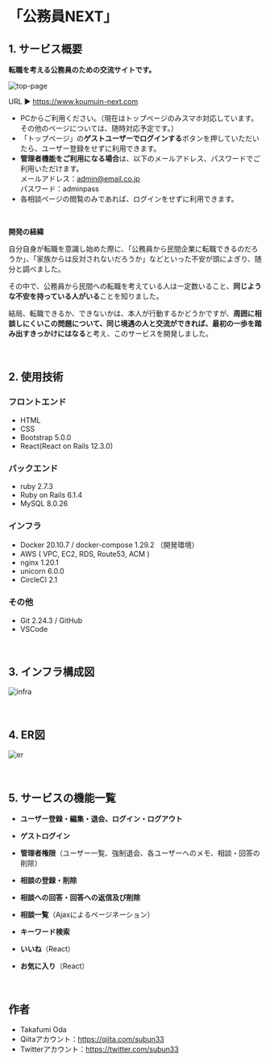 # 「公務員NEXT」


## 1. サービス概要
**転職を考える公務員のための交流サイトです。**

![top-page](https://user-images.githubusercontent.com/79225764/140659191-d32939a7-6274-465e-8dfa-a703c943895b.jpeg)

  URL ▶︎ https://www.koumuin-next.com
-   PCからご利用ください。（現在はトップページのみスマホ対応しています。その他のページについては、随時対応予定です。）
-   「トップページ」の**ゲストユーザーでログインする**ボタンを押していただいたら、ユーザー登録をせずに利用できます。
-   **管理者機能をご利用になる場合**は、以下のメールアドレス、パスワードでご利用いただけます。
    <br>
    メールアドレス：admin@email.co.jp
    <br>
    パスワード：adminpass
-   各相談ページの閲覧のみであれば、ログインをせずに利用できます。

<br>

**開発の経緯**

自分自身が転職を意識し始めた際に、「公務員から民間企業に転職できるのだろうか」、「家族からは反対されないだろうか」などといった不安が頭によぎり、随分と調べました。

その中で、公務員から民間への転職を考えている人は一定数いること、**同じような不安を持っている人がいる**ことを知りました。

結局、転職できるか、できないかは、本人が行動するかどうかですが、**周囲に相談しにくいこの問題について、同じ境遇の人と交流ができれば、最初の一歩を踏み出すきっかけにはなる**と考え、このサービスを開発しました。

<br>

## 2. 使用技術

### フロントエンド

-   HTML
-   CSS
-   Bootstrap 5.0.0
-   React(React on Rails 12.3.0)

### バックエンド

-   ruby 2.7.3
-   Ruby on Rails 6.1.4
-   MySQL 8.0.26

### インフラ

-   Docker 20.10.7 / docker-compose 1.29.2 （開発環境）
-   AWS ( VPC, EC2, RDS, Route53, ACM )
-   nginx 1.20.1
-   unicorn 6.0.0
-   CircleCI 2.1

### その他

-   Git 2.24.3 / GitHub
-   VSCode

<br>

## 3. インフラ構成図
![infra](https://user-images.githubusercontent.com/79225764/140659100-cb0d1d7d-14a1-4949-9fdc-d05ded4760aa.png)

<br>

## 4. ER図
![er](https://user-images.githubusercontent.com/79225764/140621073-fe85639f-26a9-4c59-99a3-7864b5f43a38.png)

<br>

## 5. サービスの機能一覧

-   **ユーザー登録・編集・退会、ログイン・ログアウト**
-   **ゲストログイン**
-   **管理者権限**（ユーザー一覧、強制退会、各ユーザーへのメモ、相談・回答の削除）

-   **相談の登録・削除**
-   **相談への回答・回答への返信及び削除**
-   **相談一覧**（Ajaxによるページネーション）
-   **キーワード検索**
-   **いいね**（React）
-   **お気に入り**（React）

<br>

## 作者

-   Takafumi Oda
-   Qiitaアカウント：https://qiita.com/subun33
-   Twitterアカウント：https://twitter.com/subun33

